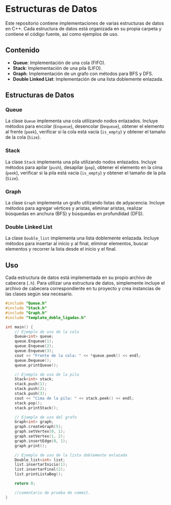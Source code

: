 # Estructuras de Datos

Este repositorio contiene implementaciones de varias estructuras de datos en C++. Cada estructura de datos está organizada en su propia carpeta y contiene el código fuente, así como ejemplos de uso.

## Contenido

- **Queue**: Implementación de una cola (FIFO).
- **Stack**: Implementación de una pila (LIFO).
- **Graph**: Implementación de un grafo con métodos para BFS y DFS.
- **Double Linked List**: Implementación de una lista doblemente enlazada.

## Estructuras de Datos

### Queue
La clase `Queue` implementa una cola utilizando nodos enlazados. Incluye métodos para encolar (`Enqueue`), desencolar (`Dequeue`), obtener el elemento al frente (`peek`), verificar si la cola está vacía (`is_empty`) y obtener el tamaño de la cola (`Size`).

### Stack
La clase `Stack` implementa una pila utilizando nodos enlazados. Incluye métodos para apilar (`push`), desapilar (`pop`), obtener el elemento en la cima (`peek`), verificar si la pila está vacía (`is_empty`) y obtener el tamaño de la pila (`Size`).

### Graph
La clase `Graph` implementa un grafo utilizando listas de adyacencia. Incluye métodos para agregar vértices y aristas, eliminar aristas, realizar búsquedas en anchura (BFS) y búsquedas en profundidad (DFS).

### Double Linked List
La clase `Double_list` implementa una lista doblemente enlazada. Incluye métodos para insertar al inicio y al final, eliminar elementos, buscar elementos y recorrer la lista desde el inicio y el final.

## Uso

Cada estructura de datos está implementada en su propio archivo de cabecera (`.h`). Para utilizar una estructura de datos, simplemente incluye el archivo de cabecera correspondiente en tu proyecto y crea instancias de las clases según sea necesario.

```cpp
#include "Queue.h"
#include "Stack.h"
#include "Graph.h"
#include "template_doble_ligadas.h"

int main() {
    // Ejemplo de uso de la cola
    Queue<int> queue;
    queue.Enqueue(1);
    queue.Enqueue(2);
    queue.Enqueue(3);
    cout << "Frente de la cola: " << *queue.peek() << endl;
    queue.Dequeue();
    queue.printQueue();

    // Ejemplo de uso de la pila
    Stack<int> stack;
    stack.push(1);
    stack.push(2);
    stack.push(3);
    cout << "Cima de la pila: " << stack.peek() << endl;
    stack.pop();
    stack.printStack();

    // Ejemplo de uso del grafo
    Graph<int> graph;
    graph.createGraph(5);
    graph.setVertex(0, 1);
    graph.setVertex(1, 2);
    graph.insertEdge(0, 1);
    graph.print();

    // Ejemplo de uso de la lista doblemente enlazada
    Double_list<int> list;
    list.insertarInicio(1);
    list.insertarFinal(2);
    list.printListaBeg();

    return 0;

    //comentario de prueba de commit.
}